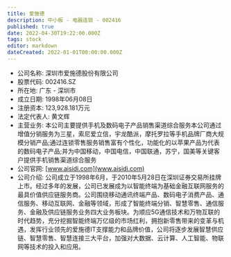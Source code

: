 ```yaml
---
title: 爱施德
description: 中小板 - 电器连锁 - 002416
published: true
date: 2022-04-30T19:22:00.000Z
tags: stock
editor: markdown
dateCreated: 2022-01-01T00:00:00.000Z
---
```


- 公司名称: 深圳市爱施德股份有限公司
- 股票代码: 002416.SZ
- 所在地: 广东 - 深圳市
- 成立日期: 1998年06月08日
- 注册资本: 123,928.181万元
- 法定代表人: 黄文辉
- 主营业务: 本公司主要提供手机及数码电子产品销售渠道综合服务本公司通过增值分销服务为三星，索尼爱立信，宇龙酷派，摩托罗拉等手机品牌厂商大规模分销产品;通过连锁零售服务销售富有个性化，功能化的以苹果产品为代表的数码电子产品;并为中国移动，中国电信，中国联通，苏宁，国美等关键客户提供手机销售渠道综合服务
- 公司官网: [www.aisidi.com](www.aisidi.com)
- 公司介绍: 公司成立于1998年6月，于2010年5月28日在深圳证券交易所挂牌上市。经过多年的发展，公司已发展成为以智能终端为基础金融互联网服务的最具价值供应链服务商。公司围绕移动通讯终端产品、数码电子消费产品、通信服务、移动互联网、金融等领域，形成了智能终端分销、智慧零售、通信服务、金融及供应链服务业务四大业务板块。为顺应5G通信技术和万物互联的时代趋势，充分挖掘智能终端万亿级的市场红利，拥抱新零售带来的变革与机遇，发挥行业领先的爱施德IT支撑能力和品牌价值，公司将逐步发展智慧供应链、智慧零售、智慧连接三大平台，加强对大数据、云计算、人工智能、物联网等技术的投入和应用。


